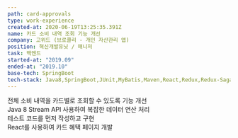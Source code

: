 ```yaml
---
path: card-approvals
type: work-experience
created-at: 2020-06-19T13:25:35.391Z
name: 카드 소비 내역 조회 기능 개선
company: 고위드 (브로콜리 - 개인 자산관리 앱)
position: 혁신개발유닛 / 매니저
task: 백엔드
started-at: "2019.09"
ended-at: "2019.10"
base-tech: SpringBoot
tech-stack: Java8,SpringBoot,JUnit,MyBatis,Maven,React,Redux,Redux-Saga,MySQL,AWS
---
```

전체 소비 내역을 카드별로 조회할 수 있도록 기능 개선<br/>
Java 8 Stream API 사용하여 복잡한 데이터 연산 처리<br/>
테스트 코드를 먼저 작성하고 구현<br/>
React를 사용하여 카드 혜택 페이지 개발